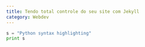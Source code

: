 ```yaml
---
title: Tendo total controle do seu site com Jekyll
category: Webdev
---
```



```python
s = "Python syntax highlighting"
print s
```
